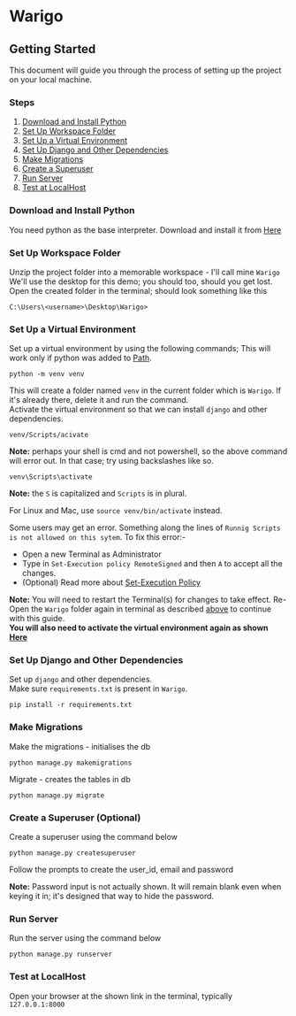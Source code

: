 # Warigo

## Getting Started

This document will guide you through the process of setting up the project on your local machine.

### Steps

1. [Download and Install Python](#download-and-install-python)
1. [Set Up Workspace Folder](#set-up-workspace-folder)
1. [Set Up a Virtual Environment](#set-up-a-virtual-environment)
1. [Set Up Django and Other Dependencies](#set-up-django-and-other-dependencies)
1. [Make Migrations](#make-migrations)
1. [Create a Superuser](#create-a-superuser-optional)
1. [Run Server](#run-server)
1. [Test at LocalHost](#test-at-localhost)

### Download and Install Python

You need python as the base interpreter. Download and install it from [Here](https://www.python.org/downloads/)

### Set Up Workspace Folder

Unzip the project folder into a memorable workspace - I'll call mine `Warigo`  
We'll use the desktop for this demo; you should too, should you get lost.  
Open the created folder in the terminal; should look something like this

```
C:\Users\<username>\Desktop\Warigo>
```

### Set Up a Virtual Environment

Set up a virtual environment by using the following commands; This will work only if python was added
to [Path](https://datatofish.com/add-python-to-windows-path/).

```shell
python -m venv venv
```

This will create a folder named `venv` in the current folder which is `Warigo`. If it's already there, delete it and run
the command.   
Activate the virtual environment so that we can install `django` and other dependencies.

```shell
venv/Scripts/acivate
```

**Note:** perhaps your shell is cmd and not powershell, so the above command will error out. In that case; try using
backslashes like so.

```shell
venv\Scripts\activate
```

**Note:** the `S` is capitalized and `Scripts` is in plural.

For Linux and Mac, use `source venv/bin/activate` instead.

Some users may get an error. Something along the lines of `Runnig Scripts is not allowed on this sytem`.
To fix this error:-

- Open a new Terminal as Administrator
- Type in ```Set-Execution policy RemoteSigned``` and then `A` to accept all the changes.
- (Optional) Read more
  about [Set-Execution Policy](https://learn.microsoft.com/en-us/powershell/module/microsoft.powershell.security/set-executionpolicy?view=powershell-7.2)

**Note:** You will need to restart the Terminal(s) for changes to take effect. Re-Open the `Warigo` folder again in
terminal as described [above](#set-up-workspace-folder) to continue with this guide.  
**You will also need to activate the virtual environment again as shown [Here](#set-up-a-virtual-environment)**

### Set Up Django and Other Dependencies

Set up `django` and other dependencies.  
Make sure `requirements.txt` is present in `Warigo`.

```shell
pip install -r requirements.txt
```

### Make Migrations

Make the migrations - initialises the db

```shell
python manage.py makemigrations
```

Migrate - creates the tables in db

```shell
python manage.py migrate
```

### Create a Superuser (Optional)

Create a superuser using the command below

```shell
python manage.py createsuperuser
```

Follow the prompts to create the user_id, email and password

**Note:** Password input is not actually shown. It will remain blank even when keying it in; it's designed that way to
hide
the password.

### Run Server

Run the server using the command below

```shell
python manage.py runserver
```

### Test at LocalHost

Open your browser at the shown link in the terminal, typically `127.0.0.1:8000`